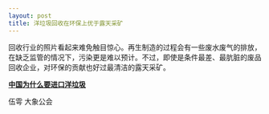 ```yaml
---
layout: post
title: 洋垃圾回收在环保上优于露天采矿
---
```


回收行业的照片看起来难免触目惊心。再生制造的过程会有一些废水废气的排放，在缺乏监管的情况下，污染更是难以预计。不过，即使是条件最差、最肮脏的废品回收企业，对环保的贡献也好过最清洁的露天采矿。

[**中国为什么要进口洋垃圾**](https://mp.weixin.qq.com/s/QGFSeWZqg07vcRvcCjZU_g)

伍雩 大象公会
